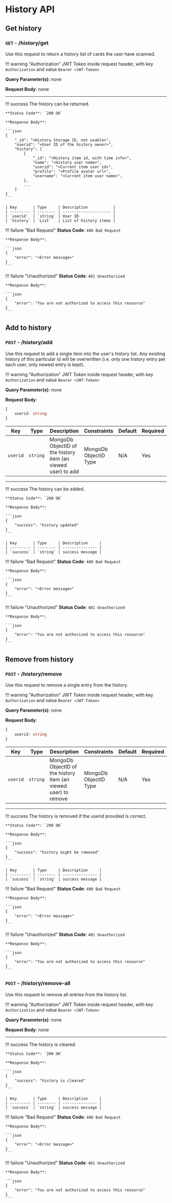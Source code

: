 # History API

## Get history

### `GET` - /history/get

Use this request to return a history list of cards the user have scanned.

!!! warning "Authorization"
    JWT Token inside request header, with key `Authorization` and value `Bearer <JWT-Token>`


**Query Parameter(s)**: none


**Request Body**: none


---

!!! success
    The history can be returned.

    **Status Code**: `200 OK`

    **Response Body**:

    ```json
    {
        "_id": "<History Storage ID, not usable>",
        "userid": "<User ID of the history owner>",
        "history": [
            {
                "_id": "<History item id, with time info>",
                "name": "<History user name>",
                "userid": "<Current item user id>",
                "profile": "<Profile avatar url>",
                "username": "<Current item user name>",
            },
            ...
        ]
    }
    ```

    | Key       | Type     | Description           |
    | --------- | -------- | --------------------- |
    | `userid`  | `string` | User ID               |
    | `history` | `List`   | List of history items |


!!! failure "Bad Request"
    **Status Code**: `400 Bad Request`

    **Response Body**:

    ```json
    {
        "error": "<Error message>"
    }
    ```

!!! failure "Unauthorized"
    **Status Code**: `401 Unauthorized`

    **Response Body**:

    ```json
    {
        "error": "You are not authorized to access this resource"
    }
    ```









## Add to history

### `POST` - /history/add

Use this request to add a single item into the user's history list. Any existing history of this particular
 id will be overwritten (i.e. only one history entry per each user, only newest entry is kept).

!!! warning "Authorization"
    JWT Token inside request header, with key `Authorization` and value `Bearer <JWT-Token>`


**Query Parameter(s)**: none


**Request Body**: 

```typescript
{
    userid: string
}
```

| Key      | Type     | Description                                                  | Constraints           | Default | Required |
| -------- | -------- | ------------------------------------------------------------ | --------------------- | ------- | -------- |
| `userid` | `string` | MongoDb ObjectID of the history item (an viewed user) to add | MongoDb ObjectID Type | N/A     | Yes      |


---

!!! success
    The history can be added.

    **Status Code**: `200 OK`

    **Response Body**:

    ```json
    {
        "success": "history updated"
    }
    ```

    | Key       | Type     | Description     |
    | --------- | -------- | --------------- |
    | `success` | `string` | success message |



!!! failure "Bad Request"
    **Status Code**: `400 Bad Request`

    **Response Body**:

    ```json
    {
        "error": "<Error message>"
    }
    ```

!!! failure "Unauthorized"
    **Status Code**: `401 Unauthorized`

    **Response Body**:

    ```json
    {
        "error": "You are not authorized to access this resource"
    }
    ```






## Remove from history

### `POST` - /history/remove

Use this request to remove a single entry from the history.

!!! warning "Authorization"
    JWT Token inside request header, with key `Authorization` and value `Bearer <JWT-Token>`


**Query Parameter(s)**: none


**Request Body**: 

```typescript
{
    userid: string
}
```

| Key      | Type     | Description                                                     | Constraints           | Default | Required |
| -------- | -------- | --------------------------------------------------------------- | --------------------- | ------- | -------- |
| `userid` | `string` | MongoDb ObjectID of the history item (an viewed user) to remove | MongoDb ObjectID Type | N/A     | Yes      |


---

!!! success
    The history is removed if the userid provided is correct.

    **Status Code**: `200 OK`

    **Response Body**:

    ```json
    {
        "success": "history might be removed"
    }
    ```

    | Key       | Type     | Description     |
    | --------- | -------- | --------------- |
    | `success` | `string` | success message |



!!! failure "Bad Request"
    **Status Code**: `400 Bad Request`

    **Response Body**:

    ```json
    {
        "error": "<Error message>"
    }
    ```

!!! failure "Unauthorized"
    **Status Code**: `401 Unauthorized`

    **Response Body**:

    ```json
    {
        "error": "You are not authorized to access this resource"
    }
    ```




### `POST` - /history/remove-all

Use this request to remove all entries from the history list.

!!! warning "Authorization"
    JWT Token inside request header, with key `Authorization` and value `Bearer <JWT-Token>`


**Query Parameter(s)**: none


**Request Body**: none

---

!!! success
    The history is cleared.

    **Status Code**: `200 OK`

    **Response Body**:

    ```json
    {
        "success": "history is cleared"
    }
    ```

    | Key       | Type     | Description     |
    | --------- | -------- | --------------- |
    | `success` | `string` | success message |



!!! failure "Bad Request"
    **Status Code**: `400 Bad Request`

    **Response Body**:

    ```json
    {
        "error": "<Error message>"
    }
    ```

!!! failure "Unauthorized"
    **Status Code**: `401 Unauthorized`

    **Response Body**:

    ```json
    {
        "error": "You are not authorized to access this resource"
    }
    ```